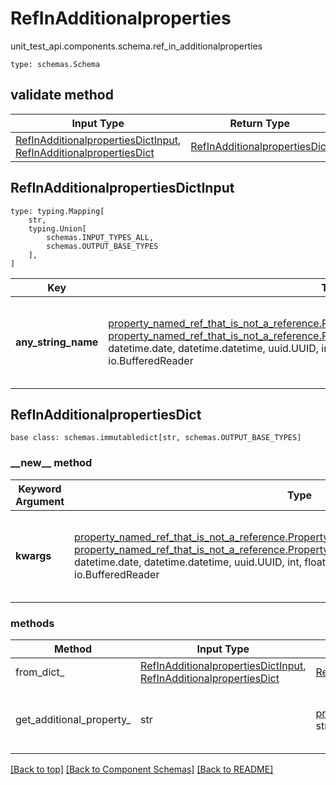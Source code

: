 # RefInAdditionalproperties
unit_test_api.components.schema.ref_in_additionalproperties
```
type: schemas.Schema
```

## validate method
Input Type | Return Type | Notes
------------ | ------------- | -------------
[RefInAdditionalpropertiesDictInput](#refinadditionalpropertiesdictinput), [RefInAdditionalpropertiesDict](#refinadditionalpropertiesdict) | [RefInAdditionalpropertiesDict](#refinadditionalpropertiesdict) |

## RefInAdditionalpropertiesDictInput
```
type: typing.Mapping[
    str,
    typing.Union[
        schemas.INPUT_TYPES_ALL,
        schemas.OUTPUT_BASE_TYPES
    ],
]
```
Key | Type |  Description | Notes
------------ | ------------- | ------------- | -------------
**any_string_name** | [property_named_ref_that_is_not_a_reference.PropertyNamedRefThatIsNotAReferenceDictInput](../../components/schema/property_named_ref_that_is_not_a_reference.md#propertynamedrefthatisnotareferencedictinput), [property_named_ref_that_is_not_a_reference.PropertyNamedRefThatIsNotAReferenceDict](../../components/schema/property_named_ref_that_is_not_a_reference.md#propertynamedrefthatisnotareferencedict), str, datetime.date, datetime.datetime, uuid.UUID, int, float, bool, None, list, tuple, bytes, io.FileIO, io.BufferedReader | any string name can be used but the value must be the correct type | [optional]

## RefInAdditionalpropertiesDict
```
base class: schemas.immutabledict[str, schemas.OUTPUT_BASE_TYPES]
```
### &lowbar;&lowbar;new&lowbar;&lowbar; method
Keyword Argument | Type | Description | Notes
---------------- | ---- | ----------- | -----
**kwargs** | [property_named_ref_that_is_not_a_reference.PropertyNamedRefThatIsNotAReferenceDictInput](../../components/schema/property_named_ref_that_is_not_a_reference.md#propertynamedrefthatisnotareferencedictinput), [property_named_ref_that_is_not_a_reference.PropertyNamedRefThatIsNotAReferenceDict](../../components/schema/property_named_ref_that_is_not_a_reference.md#propertynamedrefthatisnotareferencedict), str, datetime.date, datetime.datetime, uuid.UUID, int, float, bool, None, list, tuple, bytes, io.FileIO, io.BufferedReader | any string name can be used but the value must be the correct type | [optional] typed value is accessed with the get_additional_property_ method

### methods
Method | Input Type | Return Type | Notes
------ | ---------- | ----------- | ------
from_dict_ | [RefInAdditionalpropertiesDictInput](#refinadditionalpropertiesdictinput), [RefInAdditionalpropertiesDict](#refinadditionalpropertiesdict) | [RefInAdditionalpropertiesDict](#refinadditionalpropertiesdict) | a constructor
get_additional_property_ | str | [property_named_ref_that_is_not_a_reference.PropertyNamedRefThatIsNotAReferenceDict](../../components/schema/property_named_ref_that_is_not_a_reference.md#propertynamedrefthatisnotareferencedict), str, float, int, bool, None, tuple, bytes, io.FileIO, schemas.Unset | provides type safety for additional properties

[[Back to top]](#top) [[Back to Component Schemas]](../../../README.md#Component-Schemas) [[Back to README]](../../../README.md)
